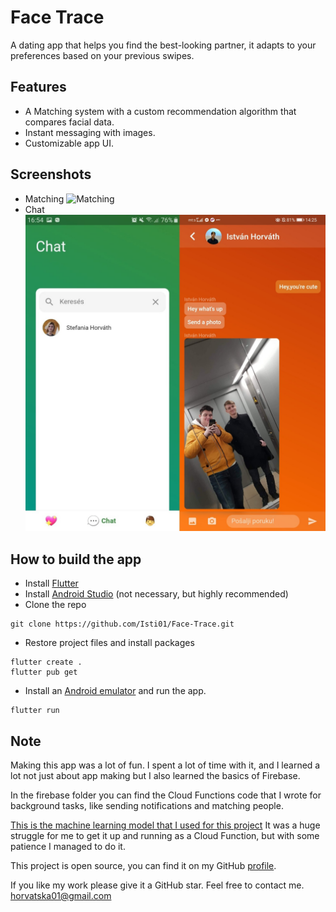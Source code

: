 # Face Trace
A dating app that helps you find the best-looking partner, it adapts to your preferences based on your previous swipes.

## Features
- A Matching system with a custom recommendation algorithm that compares facial data.
- Instant messaging with images.
- Customizable app UI.

## Screenshots
- Matching ![Matching](./screenshots/matching.png)
- Chat ![Chat](./screenshots/chat.jpg)

## How to build the app
- Install [Flutter](https://docs.flutter.dev/get-started/install)
- Install [Android Studio](https://developer.android.com/studio) (not necessary, but highly recommended)
- Clone the repo
```shell
git clone https://github.com/Isti01/Face-Trace.git
```
- Restore project files and install packages
```shell
flutter create .
flutter pub get
```
- Install an [Android emulator](https://developer.android.com/studio/run/managing-avds) and run the app. 
```shell
flutter run
```

## Note
Making this app was a lot of fun. I spent a lot of time with it, and I learned a lot not just about app making but I also learned the basics of Firebase.

In the firebase folder you can find the Cloud Functions code that I wrote for background tasks, like sending notifications and matching people.

[This is the machine learning model that I used for this project](https://arxiv.org/abs/1503.03832)
It was a huge struggle for me to get it up and running as a Cloud Function, but with some patience I managed to do it.

This project is open source, you can find it on my GitHub [profile](https://github.com/Isti01/Face-App). 

If you like my work please give it a GitHub star. Feel free to contact me. <horvatska01@gmail.com>